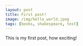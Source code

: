 ```yaml
---
layout: post
title: First post!
image: /img/hello_world.jpeg
tags: [books, shakespeare, test]
---
```


This is my first post, how exciting!
